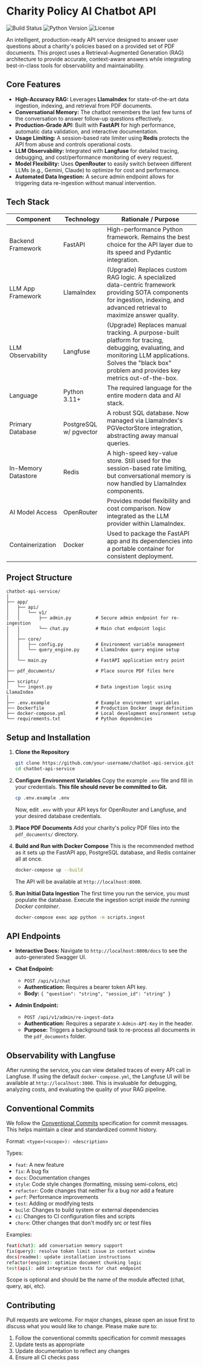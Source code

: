 # Charity Policy AI Chatbot API

![Build Status](https://img.shields.io/badge/build-passing-green)
![Python Version](https://img.shields.io/badge/python-3.11+-blue)
![License](https://img.shields.io/badge/license-MIT-lightgrey)

An intelligent, production-ready API service designed to answer user questions about a charity's policies based on a provided set of PDF documents. This project uses a Retrieval-Augmented Generation (RAG) architecture to provide accurate, context-aware answers while integrating best-in-class tools for observability and maintainability.

## Core Features

- **High-Accuracy RAG:** Leverages **LlamaIndex** for state-of-the-art data ingestion, indexing, and retrieval from PDF documents.
- **Conversational Memory:** The chatbot remembers the last few turns of the conversation to answer follow-up questions effectively.
- **Production-Grade API:** Built with **FastAPI** for high performance, automatic data validation, and interactive documentation.
- **Usage Limiting:** A session-based rate limiter using **Redis** protects the API from abuse and controls operational costs.
- **LLM Observability:** Integrated with **Langfuse** for detailed tracing, debugging, and cost/performance monitoring of every request.
- **Model Flexibility:** Uses **OpenRouter** to easily switch between different LLMs (e.g., Gemini, Claude) to optimize for cost and performance.
- **Automated Data Ingestion:** A secure admin endpoint allows for triggering data re-ingestion without manual intervention.

## Tech Stack

| Component | Technology | Rationale / Purpose |
|-----------|------------|-------------------|
| Backend Framework | FastAPI | High-performance Python framework. Remains the best choice for the API layer due to its speed and Pydantic integration. |
| LLM App Framework | LlamaIndex | (Upgrade) Replaces custom RAG logic. A specialized data-centric framework providing SOTA components for ingestion, indexing, and advanced retrieval to maximize answer quality. |
| LLM Observability | Langfuse | (Upgrade) Replaces manual tracking. A purpose-built platform for tracing, debugging, evaluating, and monitoring LLM applications. Solves the "black box" problem and provides key metrics out-of-the-box. |
| Language | Python 3.11+ | The required language for the entire modern data and AI stack. |
| Primary Database | PostgreSQL w/ pgvector | A robust SQL database. Now managed via LlamaIndex's PGVectorStore integration, abstracting away manual queries. |
| In-Memory Datastore | Redis | A high-speed key-value store. Still used for the session-based rate limiting, but conversational memory is now handled by LlamaIndex components. |
| AI Model Access | OpenRouter | Provides model flexibility and cost comparison. Now integrated as the LLM provider within LlamaIndex. |
| Containerization | Docker | Used to package the FastAPI app and its dependencies into a portable container for consistent deployment. |

## Project Structure

```
chatbot-api-service/
│
├── app/
│   ├── api/
│   │   └── v1/
│   │       ├── admin.py         # Secure admin endpoint for re-ingestion
│   │       └── chat.py          # Main chat endpoint logic
│   │
│   ├── core/
│   │   ├── config.py            # Environment variable management
│   │   └── query_engine.py      # LlamaIndex query engine setup
│   │
│   └── main.py                  # FastAPI application entry point
│
├── pdf_documents/               # Place source PDF files here
│
├── scripts/
│   └── ingest.py                # Data ingestion logic using LlamaIndex
│
├── .env.example                 # Example environment variables
├── Dockerfile                   # Production Docker image definition
├── docker-compose.yml           # Local development environment setup
└── requirements.txt             # Python dependencies
```

## Setup and Installation

1. **Clone the Repository**

   ```bash
   git clone https://github.com/your-username/chatbot-api-service.git
   cd chatbot-api-service
   ```

2. **Configure Environment Variables**
   Copy the example `.env` file and fill in your credentials. **This file should never be committed to Git.**

   ```bash
   cp .env.example .env
   ```

   Now, edit `.env` with your API keys for OpenRouter and Langfuse, and your desired database credentials.

3. **Place PDF Documents**
   Add your charity's policy PDF files into the `pdf_documents/` directory.

4. **Build and Run with Docker Compose**
   This is the recommended method as it sets up the FastAPI app, PostgreSQL database, and Redis container all at once.

   ```bash
   docker-compose up --build
   ```

   The API will be available at `http://localhost:8000`.

5. **Run Initial Data Ingestion**
   The first time you run the service, you must populate the database. Execute the ingestion script *inside the running Docker container*.

   ```bash
   docker-compose exec app python -m scripts.ingest
   ```

## API Endpoints

- **Interactive Docs:** Navigate to `http://localhost:8000/docs` to see the auto-generated Swagger UI.

- **Chat Endpoint:**
  - `POST /api/v1/chat`
  - **Authentication:** Requires a bearer token API key.
  - **Body:** `{ "question": "string", "session_id": "string" }`

- **Admin Endpoint:**
  - `POST /api/v1/admin/re-ingest-data`
  - **Authentication:** Requires a separate `X-Admin-API-Key` in the header.
  - **Purpose:** Triggers a background task to re-process all documents in the `pdf_documents` folder.

## Observability with Langfuse

After running the service, you can view detailed traces of every API call in Langfuse. If using the default `docker-compose.yml`, the Langfuse UI will be available at `http://localhost:3000`. This is invaluable for debugging, analyzing costs, and evaluating the quality of your RAG pipeline.

## Conventional Commits

We follow the [Conventional Commits](https://www.conventionalcommits.org/) specification for commit messages. This helps maintain a clear and standardized commit history.

Format: `<type>(<scope>): <description>`

Types:

- `feat`: A new feature
- `fix`: A bug fix
- `docs`: Documentation changes
- `style`: Code style changes (formatting, missing semi-colons, etc)
- `refactor`: Code changes that neither fix a bug nor add a feature
- `perf`: Performance improvements
- `test`: Adding or modifying tests
- `build`: Changes to build system or external dependencies
- `ci`: Changes to CI configuration files and scripts
- `chore`: Other changes that don't modify src or test files

Examples:

```bash
feat(chat): add conversation memory support
fix(query): resolve token limit issue in context window
docs(readme): update installation instructions
refactor(engine): optimize document chunking logic
test(api): add integration tests for chat endpoint
```

Scope is optional and should be the name of the module affected (chat, query, api, etc).

## Contributing

Pull requests are welcome. For major changes, please open an issue first to discuss what you would like to change. Please make sure to:

1. Follow the conventional commits specification for commit messages
2. Update tests as appropriate
3. Update documentation to reflect any changes
4. Ensure all CI checks pass
